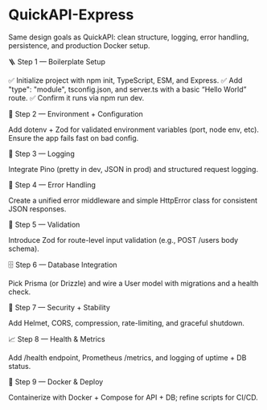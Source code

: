 # QuickAPI-Express

Same design goals as QuickAPI: clean structure, logging, error handling, persistence, and production Docker setup.

🪜 Step 1 — Boilerplate Setup

✅ Initialize project with npm init, TypeScript, ESM, and Express.
✅ Add "type": "module", tsconfig.json, and server.ts with a basic “Hello World” route.
✅ Confirm it runs via npm run dev.

🔧 Step 2 — Environment + Configuration

Add dotenv + Zod for validated environment variables (port, node env, etc).
Ensure the app fails fast on bad config.

📜 Step 3 — Logging

Integrate Pino (pretty in dev, JSON in prod) and structured request logging.

🧱 Step 4 — Error Handling

Create a unified error middleware and simple HttpError class for consistent JSON responses.

🧩 Step 5 — Validation

Introduce Zod for route-level input validation (e.g., POST /users body schema).

🗄️ Step 6 — Database Integration

Pick Prisma (or Drizzle) and wire a User model with migrations and a health check.

🔐 Step 7 — Security + Stability

Add Helmet, CORS, compression, rate-limiting, and graceful shutdown.

📈 Step 8 — Health & Metrics

Add /health endpoint, Prometheus /metrics, and logging of uptime + DB status.

🐳 Step 9 — Docker & Deploy

Containerize with Docker + Compose for API + DB; refine scripts for CI/CD.

